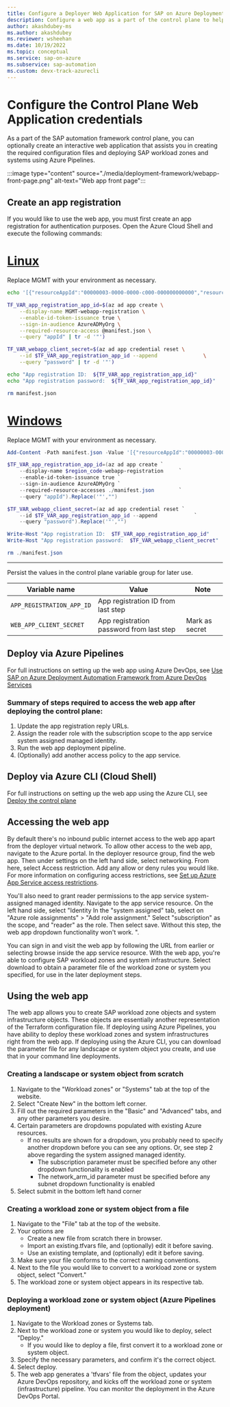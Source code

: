```yaml
---
title: Configure a Deployer Web Application for SAP on Azure Deployment Automation Framework
description: Configure a web app as a part of the control plane to help creating and deploying SAP workload zones and systems on Azure.
author: akashdubey-ms
ms.author: akashdubey
ms.reviewer: wsheehan
ms.date: 10/19/2022
ms.topic: conceptual
ms.service: sap-on-azure
ms.subservice: sap-automation
ms.custom: devx-track-azurecli
---
```


# Configure the Control Plane Web Application credentials

As a part of the SAP automation framework control plane, you can optionally create an interactive web application that assists you in creating the required configuration files and deploying SAP workload zones and systems using Azure Pipelines.

:::image type="content" source="./media/deployment-framework/webapp-front-page.png" alt-text="Web app front page":::


## Create an app registration

If you would like to use the web app, you must first create an app registration for authentication purposes. Open the Azure Cloud Shell and execute the following commands:

# [Linux](#tab/linux)
Replace MGMT with your environment as necessary.
```bash
echo '[{"resourceAppId":"00000003-0000-0000-c000-000000000000","resourceAccess":[{"id":"e1fe6dd8-ba31-4d61-89e7-88639da4683d","type":"Scope"}]}]' >> manifest.json

TF_VAR_app_registration_app_id=$(az ad app create \
    --display-name MGMT-webapp-registration \
    --enable-id-token-issuance true \
    --sign-in-audience AzureADMyOrg \
    --required-resource-access @manifest.json \
    --query "appId" | tr -d '"')

TF_VAR_webapp_client_secret=$(az ad app credential reset \
    --id $TF_VAR_app_registration_app_id --append               \
    --query "password" | tr -d '"')

echo "App registration ID:  ${TF_VAR_app_registration_app_id}"
echo "App registration password:  ${TF_VAR_app_registration_app_id}"

rm manifest.json
```
# [Windows](#tab/windows)
Replace MGMT with your environment as necessary.
```powershell
Add-Content -Path manifest.json -Value '[{"resourceAppId":"00000003-0000-0000-c000-000000000000","resourceAccess":[{"id":"e1fe6dd8-ba31-4d61-89e7-88639da4683d","type":"Scope"}]}]'

$TF_VAR_app_registration_app_id=(az ad app create `
    --display-name $region_code-webapp-registration     `
    --enable-id-token-issuance true `
    --sign-in-audience AzureADMyOrg `
    --required-resource-accesses ./manifest.json        `
    --query "appId").Replace('"',"")

$TF_VAR_webapp_client_secret=(az ad app credential reset `
    --id $TF_VAR_app_registration_app_id --append            `
    --query "password").Replace('"',"")

Write-Host "App registration ID:  $TF_VAR_app_registration_app_id"
Write-Host "App registration password:  $TF_VAR_webapp_client_secret"

rm ./manifest.json
```
---

Persist the values in the control plane variable group for later use.



| Variable name                    | Value                                       | Note           |
| -------------------------------- | ------------------------------------------- | -------------- |
| `APP_REGISTRATION_APP_ID`        | App registration ID from last step          |                |
| `WEB_APP_CLIENT_SECRET`          | App registration password from last step    | Mark as secret |


## Deploy via Azure Pipelines

For full instructions on setting up the web app using Azure DevOps, see [Use SAP on Azure Deployment Automation Framework from Azure DevOps Services](configure-devops.md)

### Summary of steps required to access the web app after deploying the control plane:
1. Update the app registration reply URLs.
2. Assign the reader role with the subscription scope to the app service system assigned managed identity.
3. Run the web app deployment pipeline.
4. (Optionally) add another access policy to the app service.

## Deploy via Azure CLI (Cloud Shell)

For full instructions on setting up the web app using the Azure CLI, see [Deploy the control plane](deploy-control-plane.md)

## Accessing the web app

By default there's no inbound public internet access to the web app apart from the deployer virtual network. To allow other access to the web app, navigate to the Azure portal. In the deployer resource group, find the web app. Then under settings on the left hand side, select networking. From here, select Access restriction. Add any allow or deny rules you would like. For more information on configuring access restrictions, see [Set up Azure App Service access restrictions](../../app-service/app-service-ip-restrictions.md).

You'll also need to grant reader permissions to the app service system-assigned managed identity. Navigate to the app service resource. On the left hand side, select "Identity In the "system assigned" tab, select on "Azure role assignments" > "Add role assignment." Select "subscription" as the scope, and "reader" as the role. Then select save. Without this step, the web app dropdown functionality won't work.
".

You can sign in and visit the web app by following the URL from earlier or selecting browse inside the app service resource. With the web app, you're able to configure SAP workload zones and system infrastructure. Select download to obtain a parameter file of the workload zone or system you specified, for use in the later deployment steps.


## Using the web app

The web app allows you to create SAP workload zone objects and system infrastructure objects. These objects are essentially another representation of the Terraform configuration file.
If deploying using Azure Pipelines, you have ability to deploy these workload zones and system infrastructures right from the web app.
If deploying using the Azure CLI, you can download the parameter file for any landscape or system object you create, and use that in your command line deployments.

### Creating a landscape or system object from scratch
1. Navigate to the "Workload zones" or "Systems" tab at the top of the website.
2. Select "Create New" in the bottom left corner.
3. Fill out the required parameters in the "Basic" and "Advanced" tabs, and any other parameters you desire.
4. Certain parameters are dropdowns populated with existing Azure resources.
   * If no results are shown for a dropdown, you probably need to specify another dropdown before you can see any options. Or, see step 2 above regarding the system assigned managed identity.
       - The subscription parameter must be specified before any other dropdown functionality is enabled
       - The network_arm_id parameter must be specified before any subnet dropdown functionality is enabled
5. Select submit in the bottom left hand corner

### Creating a workload zone or system object from a file
1. Navigate to the "File" tab at the top of the website.
2. Your options are
   * Create a new file from scratch there in browser.
   * Import an existing.tfvars file, and (optionally) edit it before saving.
   * Use an existing template, and (optionally) edit it before saving.
3. Make sure your file conforms to the correct naming conventions.
4. Next to the file you would like to convert to a workload zone or system object, select "Convert."
5. The workload zone or system object appears in its respective tab.

### Deploying a workload zone or system object (Azure Pipelines deployment)
1. Navigate to the Workload zones or Systems tab.
2. Next to the workload zone or system you would like to deploy, select "Deploy."
   * If you would like to deploy a file, first convert it to a workload zone or system object.
3. Specify the necessary parameters, and confirm it's the correct object.
4. Select deploy.
5. The web app generates a 'tfvars' file from the object, updates your Azure DevOps repository, and kicks off the workload zone or system (infrastructure) pipeline. You can monitor the deployment in the Azure DevOps Portal.

